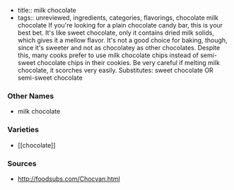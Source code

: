 - title:: milk chocolate
- tags:: unreviewed, ingredients, categories, flavorings, chocolate
milk chocolate If you're looking for a plain chocolate candy bar, this is your best bet. It's like sweet chocolate, only it contains dried milk solids, which gives it a mellow flavor. It's not a good choice for baking, though, since it's sweeter and not as chocolatey as other chocolates. Despite this, many cooks prefer to use milk chocolate chips instead of semi-sweet chocolate chips in their cookies. Be very careful if melting milk chocolate, it scorches very easily. Substitutes: sweet chocolate OR semi-sweet chocolate

### Other Names

* milk chocolate

### Varieties

* [[chocolate]]

### Sources
* http://foodsubs.com/Chocvan.html
